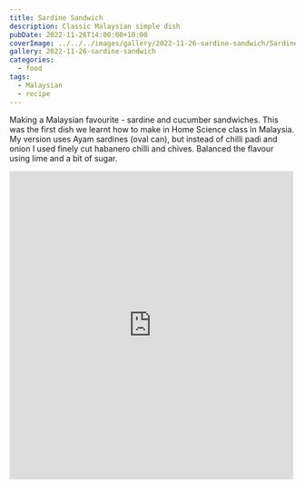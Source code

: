 ```yaml
---
title: Sardine Sandwich
description: Classic Malaysian simple dish
pubDate: 2022-11-26T14:00:00+10:00
coverImage: ../../../images/gallery/2022-11-26-sardine-sandwich/Sardine sandwich (3).jpeg
gallery: 2022-11-26-sardine-sandwich
categories:
  - food
tags:
  - Malaysian
  - recipe
---
```


Making a Malaysian favourite - sardine and cucumber sandwiches. This was the first dish we learnt how to make in Home Science class in Malaysia. My version uses Ayam sardines (oval can), but instead of chilli padi and onion I used finely cut habanero chilli and chives. Balanced the flavour using lime and a bit of sugar.

<iframe src="https://www.facebook.com/plugins/post.php?href=https%3A%2F%2Fwww.facebook.com%2Fchris1.tham%2Fposts%2Fpfbid02uBRvNdBoko73A1jkn9qHYoqXutJvtTPwyoyvWQ4zZaxN3KAS9e9rYeCWyhTnyAZVl&show_text=true&width=500" width="500" height="544" style="border:none;overflow:hidden" scrolling="no" frameborder="0" allowfullscreen="true" allow="autoplay; clipboard-write; encrypted-media; picture-in-picture; web-share"></iframe>
